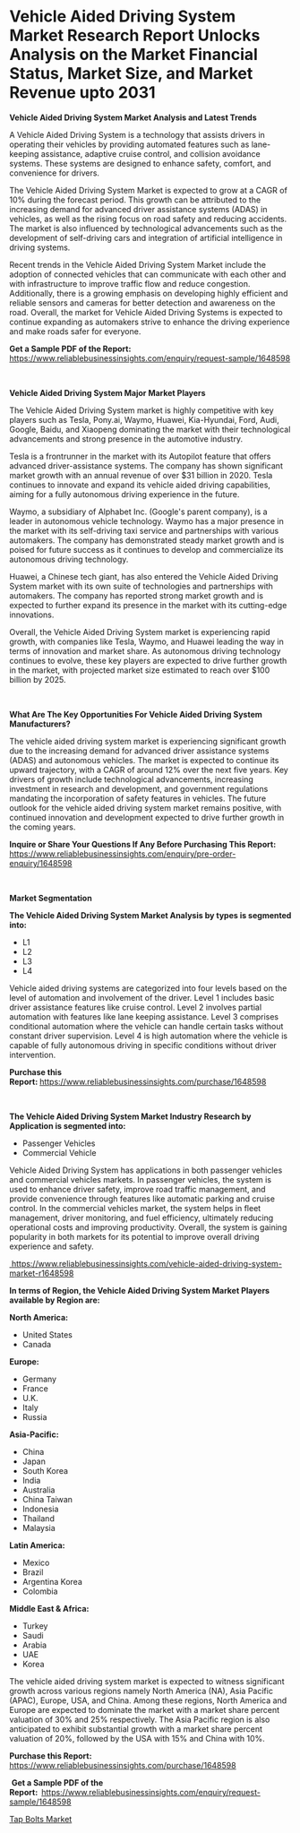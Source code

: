 <p><h1>Vehicle Aided Driving System Market Research Report Unlocks Analysis on the Market Financial Status, Market Size, and Market Revenue upto 2031</h1></p><p><strong>Vehicle Aided Driving System Market Analysis and Latest Trends</strong></p>
<p><p>A Vehicle Aided Driving System is a technology that assists drivers in operating their vehicles by providing automated features such as lane-keeping assistance, adaptive cruise control, and collision avoidance systems. These systems are designed to enhance safety, comfort, and convenience for drivers.</p><p>The Vehicle Aided Driving System Market is expected to grow at a CAGR of 10% during the forecast period. This growth can be attributed to the increasing demand for advanced driver assistance systems (ADAS) in vehicles, as well as the rising focus on road safety and reducing accidents. The market is also influenced by technological advancements such as the development of self-driving cars and integration of artificial intelligence in driving systems.</p><p>Recent trends in the Vehicle Aided Driving System Market include the adoption of connected vehicles that can communicate with each other and with infrastructure to improve traffic flow and reduce congestion. Additionally, there is a growing emphasis on developing highly efficient and reliable sensors and cameras for better detection and awareness on the road. Overall, the market for Vehicle Aided Driving Systems is expected to continue expanding as automakers strive to enhance the driving experience and make roads safer for everyone.</p></p>
<p><strong>Get a Sample PDF of the Report:&nbsp;</strong> <a href="https://www.reliablebusinessinsights.com/enquiry/request-sample/1648598">https://www.reliablebusinessinsights.com/enquiry/request-sample/1648598</a></p>
<p>&nbsp;</p>
<p><strong>Vehicle Aided Driving System Major Market Players</strong></p>
<p><p>The Vehicle Aided Driving System market is highly competitive with key players such as Tesla, Pony.ai, Waymo, Huawei, Kia-Hyundai, Ford, Audi, Google, Baidu, and Xiaopeng dominating the market with their technological advancements and strong presence in the automotive industry.</p><p>Tesla is a frontrunner in the market with its Autopilot feature that offers advanced driver-assistance systems. The company has shown significant market growth with an annual revenue of over $31 billion in 2020. Tesla continues to innovate and expand its vehicle aided driving capabilities, aiming for a fully autonomous driving experience in the future.</p><p>Waymo, a subsidiary of Alphabet Inc. (Google's parent company), is a leader in autonomous vehicle technology. Waymo has a major presence in the market with its self-driving taxi service and partnerships with various automakers. The company has demonstrated steady market growth and is poised for future success as it continues to develop and commercialize its autonomous driving technology.</p><p>Huawei, a Chinese tech giant, has also entered the Vehicle Aided Driving System market with its own suite of technologies and partnerships with automakers. The company has reported strong market growth and is expected to further expand its presence in the market with its cutting-edge innovations.</p><p>Overall, the Vehicle Aided Driving System market is experiencing rapid growth, with companies like Tesla, Waymo, and Huawei leading the way in terms of innovation and market share. As autonomous driving technology continues to evolve, these key players are expected to drive further growth in the market, with projected market size estimated to reach over $100 billion by 2025.</p></p>
<p>&nbsp;</p>
<p><strong>What Are The Key Opportunities For Vehicle Aided Driving System Manufacturers?</strong></p>
<p><p>The vehicle aided driving system market is experiencing significant growth due to the increasing demand for advanced driver assistance systems (ADAS) and autonomous vehicles. The market is expected to continue its upward trajectory, with a CAGR of around 12% over the next five years. Key drivers of growth include technological advancements, increasing investment in research and development, and government regulations mandating the incorporation of safety features in vehicles. The future outlook for the vehicle aided driving system market remains positive, with continued innovation and development expected to drive further growth in the coming years.</p></p>
<p><strong>Inquire or Share Your Questions If Any Before Purchasing This Report:</strong> <a href="https://www.reliablebusinessinsights.com/enquiry/pre-order-enquiry/1648598">https://www.reliablebusinessinsights.com/enquiry/pre-order-enquiry/1648598</a></p>
<p>&nbsp;</p>
<p><strong>Market Segmentation</strong></p>
<p><strong>The Vehicle Aided Driving System Market Analysis by types is segmented into:</strong></p>
<p><ul><li>L1</li><li>L2</li><li>L3</li><li>L4</li></ul></p>
<p><p>Vehicle aided driving systems are categorized into four levels based on the level of automation and involvement of the driver. Level 1 includes basic driver assistance features like cruise control. Level 2 involves partial automation with features like lane keeping assistance. Level 3 comprises conditional automation where the vehicle can handle certain tasks without constant driver supervision. Level 4 is high automation where the vehicle is capable of fully autonomous driving in specific conditions without driver intervention.</p></p>
<p><strong>Purchase this Report:&nbsp;</strong><a href="https://www.reliablebusinessinsights.com/purchase/1648598">https://www.reliablebusinessinsights.com/purchase/1648598</a></p>
<p>&nbsp;</p>
<p><strong>The Vehicle Aided Driving System Market Industry Research by Application is segmented into:</strong></p>
<p><ul><li>Passenger Vehicles</li><li>Commercial Vehicle</li></ul></p>
<p><p>Vehicle Aided Driving System has applications in both passenger vehicles and commercial vehicles markets. In passenger vehicles, the system is used to enhance driver safety, improve road traffic management, and provide convenience through features like automatic parking and cruise control. In the commercial vehicles market, the system helps in fleet management, driver monitoring, and fuel efficiency, ultimately reducing operational costs and improving productivity. Overall, the system is gaining popularity in both markets for its potential to improve overall driving experience and safety.</p></p>
<p><a href="https://www.reliablebusinessinsights.com/vehicle-aided-driving-system-market-r1648598">&nbsp;https://www.reliablebusinessinsights.com/vehicle-aided-driving-system-market-r1648598</a></p>
<p><strong>In terms of Region, the Vehicle Aided Driving System Market Players available by Region are:</strong></p>
<p>
    <p> <strong> North America: </strong>
        <ul>
            <li>United States</li>
            <li>Canada</li>
        </ul>
        </p> 
    <p> <strong> Europe: </strong>
        <ul>
            <li>Germany</li>
            <li>France</li>
            <li>U.K.</li>
            <li>Italy</li>
            <li>Russia</li>
        </ul>
        </p> 
    <p> <strong> Asia-Pacific: </strong>
        <ul>
            <li>China</li>
            <li>Japan</li>
            <li>South Korea</li>
            <li>India</li>
            <li>Australia</li>
            <li>China Taiwan</li>
            <li>Indonesia</li>
            <li>Thailand</li>
            <li>Malaysia</li>
        </ul>
        </p> 
    <p> <strong> Latin America: </strong>
        <ul>
            <li>Mexico</li>
            <li>Brazil</li>
            <li>Argentina Korea</li>
            <li>Colombia</li>
        </ul>
        </p> 
    <p> <strong> Middle East & Africa: </strong>
        <ul>
            <li>Turkey</li>
            <li>Saudi</li>
            <li>Arabia</li>
            <li>UAE</li>
            <li>Korea</li>
        </ul>
    </p>
    </p>
<p><p>The vehicle aided driving system market is expected to witness significant growth across various regions namely North America (NA), Asia Pacific (APAC), Europe, USA, and China. Among these regions, North America and Europe are expected to dominate the market with a market share percent valuation of 30% and 25% respectively. The Asia Pacific region is also anticipated to exhibit substantial growth with a market share percent valuation of 20%, followed by the USA with 15% and China with 10%.</p></p>
<p><strong>Purchase this Report: </strong><a href="https://www.reliablebusinessinsights.com/purchase/1648598">https://www.reliablebusinessinsights.com/purchase/1648598</a></p>
<p>&nbsp;<strong>Get a Sample PDF of the Report:&nbsp;&nbsp;</strong><a href="https://www.reliablebusinessinsights.com/enquiry/request-sample/1648598">https://www.reliablebusinessinsights.com/enquiry/request-sample/1648598</a></p>
<p><strong></strong></p>
<p><p><a href="https://view.publitas.com/reportprime-1/tap-bolts-industry-analysis-report-its-market-size-share-trends-by-application-region-competitive-strategies-2024-2031/">Tap Bolts Market</a></p></p>